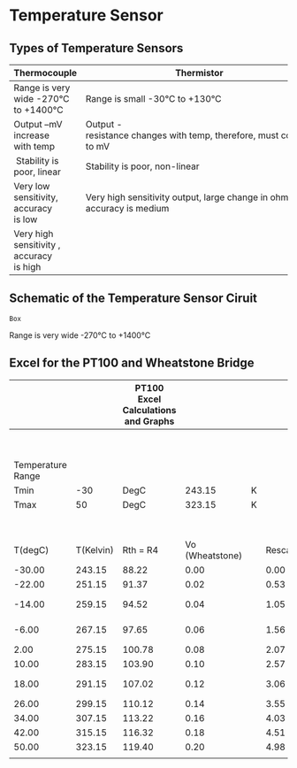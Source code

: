 # Temperature Sensor

## Types of Temperature Sensors

| **Thermocouple**                          | **Thermistor**                                                          | **PT100**                            |
| ----------------------------------------- | ----------------------------------------------------------------------- | ------------------------------------ |
| Range is very wide -270°C to +1400°C      | Range is small -30°C to +130°C                                          | Range is medium -200°C to +850°C     |
| Output –mV increase with temp             | Output -resistance changes with temp, therefore, must convert to mV     | Output resistance increases linearly |
|  Stability is poor, linear                | Stability is poor, non-linear                                           | Stability is good, linear            |
| Very low sensitivity, accuracy is low     | Very high sensitivity output, large change in ohms, accuracy is medium  |
| Very high sensitivity , accuracy is high  |

## Schematic of the Temperature Sensor Ciruit

```
Box

```

Range is very wide -270°C to +1400°C

## Excel for the PT100 and Wheatstone Bridge

|                   |           | PT100 Excel Calculations and Graphs |                 |     |         |          |     |     |     |     |             |                       |                     |           |
| ----------------- | --------- | ----------------------------------- | --------------- | --- | ------- | -------- | --- | --- | --- | --- | ----------- | --------------------- | ------------------- | --------- |
|                   |           |                                     |                 |     |         |          |     |     |     |     |             |                       |                     |           |
|                   |           |                                     |                 |     |         |          |     |     |     |     |             | WheatStone Properties |                     |           |
| Temperature Range |           |                                     |                 |     |         |          |     |     |     |     | Vs          | R1                    | R2                  | R3        |
| Tmin              | -30       | DegC                                | 243.15          | K   |         |          |     |     |     |     | 4.71        | 505.8                 | 505.8               | 88.22     |
| Tmax              | 50        | DegC                                | 323.15          | K   |         |          |     |     |     |     | Ro          | a                     | b                   | c         |
|                   |           |                                     |                 |     |         |          |     |     |     |     | 100         | 3.91E-03              | -5.78E-07           | -4.18E-12 |
| T(degC)           | T(Kelvin) | Rth = R4                            | Vo (Wheatstone) |     | Rescale | A/D (DU) |     |     |     |     |             |                       |                     |           |
| -30.00            | 243.15    | 88.22                               | 0.00            |     | 0.00    | 0.06     |     |     |     |     |             |                       |                     |           |
| -22.00            | 251.15    | 91.37                               | 0.02            |     | 0.53    | 107.86   |     |     |     |     |             |                       |                     |           |
| -14.00            | 259.15    | 94.52                               | 0.04            |     | 1.05    | 214.28   |     |     |     |     |             | A/D Properties        |                     |           |
| -6.00             | 267.15    | 97.65                               | 0.06            |     | 1.56    | 319.32   |     |     |     |     | Vin range   | No.bits               | Arduino Sensitivity |           |
| 2.00              | 275.15    | 100.78                              | 0.08            |     | 2.07    | 423.03   |     |     |     |     | 5           | 10                    | 204.6               |           |
| 10.00             | 283.15    | 103.90                              | 0.10            |     | 2.57    | 525.44   |     |     |     |     |             |                       |                     |           |
| 18.00             | 291.15    | 107.02                              | 0.12            |     | 3.06    | 626.58   |     |     |     |     |             | Amplifier Properties  |                     |           |
| 26.00             | 299.15    | 110.12                              | 0.14            |     | 3.55    | 726.46   |     |     |     |     | Gain        | R1                    | R2                  | Rg        |
| 34.00             | 307.15    | 113.22                              | 0.16            |     | 4.03    | 825.13   |     |     |     |     | 24.89554462 | 2k                    | 10k                 | 1k        |
| 42.00             | 315.15    | 116.32                              | 0.18            |     | 4.51    | 922.60   |     |     |     |     |             |                       |                     |           |
| 50.00             | 323.15    | 119.40                              | 0.20            |     | 4.98    | 1018.91  |     |     |     |     |             |                       |                     |           |
|                   |           |                                     |                 |     |         |          |     |     |     |     |             |                       |                     |           |

```

```
